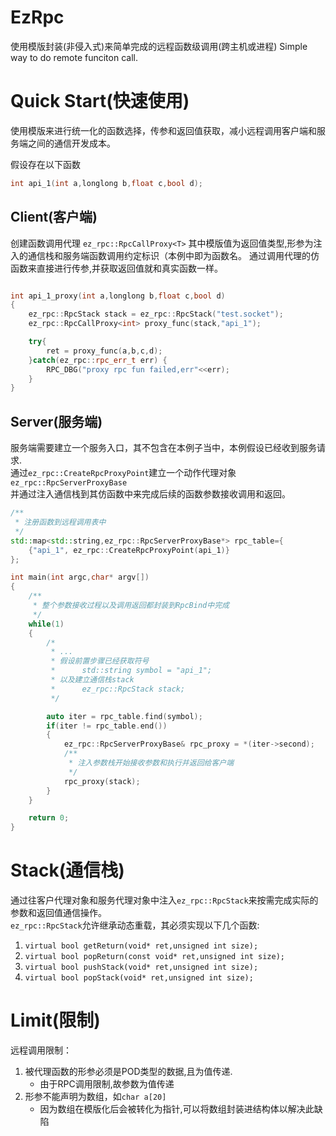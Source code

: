 # EzRpc
使用模版封装(非侵入式)来简单完成的远程函数级调用(跨主机或进程)
Simple way to do remote funciton call.

# Quick Start(快速使用)

使用模版来进行统一化的函数选择，传参和返回值获取，减小远程调用客户端和服务端之间的通信开发成本。

假设存在以下函数

``` C++
int api_1(int a,longlong b,float c,bool d);
```

## Client(客户端)

创建函数调用代理 `ez_rpc::RpcCallProxy<T>` 其中模版值为返回值类型,形参为注入的通信栈和服务端函数调用约定标识（本例中即为函数名。 
通过调用代理的仿函数来直接进行传参,并获取返回值就和真实函数一样。

``` C++

int api_1_proxy(int a,longlong b,float c,bool d)
{
    ez_rpc::RpcStack stack = ez_rpc::RpcStack("test.socket");
    ez_rpc::RpcCallProxy<int> proxy_func(stack,"api_1");

    try{
        ret = proxy_func(a,b,c,d);
    }catch(ez_rpc::rpc_err_t err) {
        RPC_DBG("proxy rpc fun failed,err"<<err);
    }
}

```

## Server(服务端)

服务端需要建立一个服务入口，其不包含在本例子当中，本例假设已经收到服务请求.  
通过`ez_rpc::CreateRpcProxyPoint`建立一个动作代理对象`ez_rpc::RpcServerProxyBase`  
并通过注入通信栈到其仿函数中来完成后续的函数参数接收调用和返回。

``` C++
/**
 * 注册函数到远程调用表中
 */
std::map<std::string,ez_rpc::RpcServerProxyBase*> rpc_table={
    {"api_1", ez_rpc::CreateRpcProxyPoint(api_1)}
};

int main(int argc,char* argv[])
{
    /**
     * 整个参数接收过程以及调用返回都封装到RpcBind中完成
     */
    while(1)
    {
        /*
         * ...
         * 假设前置步骤已经获取符号 
         *      std::string symbol = "api_1";
         * 以及建立通信栈stack
         *      ez_rpc::RpcStack stack;
         */

        auto iter = rpc_table.find(symbol);
        if(iter != rpc_table.end()) 
        {
            ez_rpc::RpcServerProxyBase& rpc_proxy = *(iter->second);
            /**
             * 注入参数栈开始接收参数和执行并返回给客户端
             */
            rpc_proxy(stack);
        }
    }

    return 0;
}
```


# Stack(通信栈)

通过往客户代理对象和服务代理对象中注入`ez_rpc::RpcStack`来按需完成实际的参数和返回值通信操作。  
`ez_rpc::RpcStack`允许继承动态重载，其必须实现以下几个函数:
1. `virtual bool getReturn(void* ret,unsigned int size);`
2. `virtual bool popReturn(const void* ret,unsigned int size);`
3. `virtual bool pushStack(void* ret,unsigned int size);`
4. `virtual bool popStack(void* ret,unsigned int size);`


# Limit(限制)

远程调用限制：
1. 被代理函数的形参必须是POD类型的数据,且为值传递.
    + 由于RPC调用限制,故参数为值传递
2. 形参不能声明为数组，如`char a[20]`
    + 因为数组在模版化后会被转化为指针,可以将数组封装进结构体以解决此缺陷